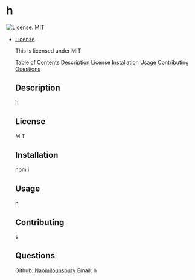 # h
  [![License: MIT](https://img.shields.io/badge/License-MIT-yellow.svg)](https://opensource.org/licenses/MIT)
  
* [License](#license)

  This is licensed under MIT


  Table of Contents
  [Description](#description)
  [License](#license)
  [Installation](#installation)
  [Usage](#usage)
  [Contributing](#contributing)
  [Questions](#questions)
  ## Description
  h
  ## License
  MIT
  ## Installation
  npm i
  ## Usage 
  h
  ## Contributing
  s
  ## Questions
  Github: [Naomilounsbury](https://github.com/Naomilounsbury)
  Email: n
  